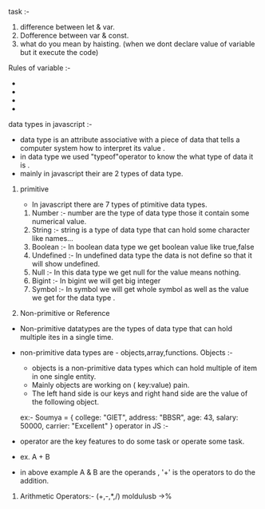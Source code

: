 task :-
1. difference between let & var.
2. Dofference between var & const.
3. what do you mean by haisting. (when we dont declare value of variable but it execute the code)


Rules of variable :-

- 
-
-
-

data types in javascript :-
 
 - data type is an attribute associative with a piece of data that tells a computer system how to interpret its value .
 - in data type we used "typeof"operator  to know the what type of data it is .
 - mainly in javascript their are 2 types of data type.
 1. primitive 
    - In javascript there are 7 types of ptimitive data types.
    1. Number :- number are the type of data type those it contain some numerical value.
    2. String :- string is a type of data type that can hold some character like names...
    3. Boolean :- In boolean data type we get boolean value like true,false 
    4. Undefined :- In undefined data type the data is not define so that it will show undefined.
    5. Null :- In this data type we get null for the value means nothing.
    6. Bigint :- In bigint we will get big integer
    7. Symbol :- In symbol we will get whole symbol as well as the value we get for the data type .

 2. Non-primitive or Reference
   - Non-primitive datatypes are the types of data type that can hold multiple ites in a single time.
   - non-primitive data types are - objects,array,functions.
   Objects :-
        - objects is a non-primitive data types which can hold multiple of item in one single entity.
        - Mainly objects are working on  ( key:value) pain.
        - The left hand side is our keys and right hand side are the value of the following object.
          
        ex:-
        Soumya = {
            college: "GIET",
            address: "BBSR",
            age: 43,
            salary: 50000,
            carrier: "Excellent"
        } 
 operator in JS :-
 -  operator are the key features to do some task or operate some task.
 -  ex. A + B 
 -  in above example A & B are the operands , '+' is the operators to do the addition.
 1. Arithmetic Operators:-
    (+,-,*,/)
    moldulusb ->%
        

        

